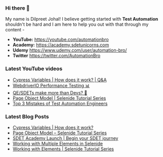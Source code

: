 ### Hi there 👋

My name is Dilpreet Johal! I believe getting started with **Test Automation** shouldn't be hard and I am here to help you out with that through my content -

- **YouTube:** https://youtube.com/automationbro
- **Academy:** https://academy.sdetunicorns.com
- **Udemy** https://www.udemy.com/user/automation-bro/
- **Twitter** https://twitter.com/AutomationBro

### Latest YouTube videos

<!-- YOUTUBE-VIDEOS-LIST:START -->
- [Cypress Variables | How does it work? | Q&amp;A](https://www.youtube.com/watch?v=JAhpzF4WEZM)
- [WebdriverIO Performance Testing 📊](https://www.youtube.com/watch?v=q4U-DfRjux4)
- [QE/SDETs make more than Devs? 🤑](https://www.youtube.com/watch?v=BrXXAJiW8n8)
- [Page Object Model | Selenide Tutorial Series](https://www.youtube.com/watch?v=Yf4dj2y2H1o)
- [Top 3 Mistakes of Test Automation Engineers](https://www.youtube.com/watch?v=JcrzWQQPdwY)
<!-- YOUTUBE-VIDEOS-LIST:END -->


### Latest Blog Posts
<!-- BLOG-POST-LIST:START -->
- [Cypress Variables | How does it work?](https://automationbro.com/blog/cypress-variables/?utm_source=rss&utm_medium=rss&utm_campaign=cypress-variables)
- [Page Object Model – Selenide Tutorial Series](https://automationbro.com/blog/selenide-page-object-model/?utm_source=rss&utm_medium=rss&utm_campaign=selenide-page-object-model)
- [SDET Academy Launch | Begin your SDET journey](https://automationbro.com/blog/sdet-unicorns-academy-launch/?utm_source=rss&utm_medium=rss&utm_campaign=sdet-unicorns-academy-launch)
- [Working with Multiple Elements in Selenide](https://automationbro.com/blog/multiple-elements-selenide/?utm_source=rss&utm_medium=rss&utm_campaign=multiple-elements-selenide)
- [Working with Elements | Selenide Tutorial Series](https://automationbro.com/blog/selenide-working-with-elements/?utm_source=rss&utm_medium=rss&utm_campaign=selenide-working-with-elements)
<!-- BLOG-POST-LIST:END -->
